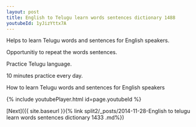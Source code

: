 ```yaml
---
layout: post
title: English to Telugu learn words sentences dictionary 1488 
youtubeId: 1yJizYttx7A
---
```

 
 
Helps to learn Telugu words and sentences for English speakers.

Opportunitiy to repeat the words sentences. 

Practice Telugu language. 
 
10 minutes practice every day. 
 
How to learn Telugu words and sentences for English speakers 
 
{% include youtubePlayer.html id=page.youtubeId %}
 
 
[Next]({{ site.baseurl }}{% link  split2/_posts/2014-11-28-English to telugu learn words sentences dictionary 1433 .md%})
 
